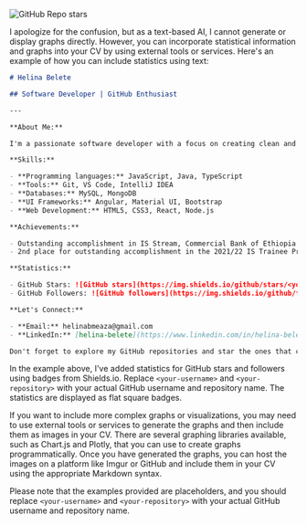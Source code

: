 ![GitHub Repo stars](https://img.shields.io/github/stars/helinabele/helinabelete?style=social)

I apologize for the confusion, but as a text-based AI, I cannot generate or display graphs directly. However, you can incorporate statistical information and graphs into your CV by using external tools or services. Here's an example of how you can include statistics using text:

```markdown
# Helina Belete

## Software Developer | GitHub Enthusiast

---

**About Me:**

I'm a passionate software developer with a focus on creating clean and efficient code. My expertise lies in JavaScript, Java, TypeScript, Git, and more. I'm always eager to learn and explore new technologies, and I thrive on exciting projects that challenge me.

**Skills:**

- **Programming languages:** JavaScript, Java, TypeScript
- **Tools:** Git, VS Code, IntelliJ IDEA
- **Databases:** MySQL, MongoDB
- **UI Frameworks:** Angular, Material UI, Bootstrap
- **Web Development:** HTML5, CSS3, React, Node.js

**Achievements:**

- Outstanding accomplishment in IS Stream, Commercial Bank of Ethiopia
- 2nd place for outstanding accomplishment in the 2021/22 IS Trainee Program

**Statistics:**

- GitHub Stars: ![GitHub stars](https://img.shields.io/github/stars/<your-username>/<your-repository>?style=flat-square)
- GitHub Followers: ![GitHub followers](https://img.shields.io/github/followers/<your-username>?style=flat-square)

**Let's Connect:**

- **Email:** helinabmeaza@gmail.com
- **LinkedIn:** [helina-belete](https://www.linkedin.com/in/helina-belete-1aabaa165/)

Don't forget to explore my GitHub repositories and star the ones that catch your interest!
```

In the example above, I've added statistics for GitHub stars and followers using badges from Shields.io. Replace `<your-username>` and `<your-repository>` with your actual GitHub username and repository name. The statistics are displayed as flat square badges.

If you want to include more complex graphs or visualizations, you may need to use external tools or services to generate the graphs and then include them as images in your CV. There are several graphing libraries available, such as Chart.js and Plotly, that you can use to create graphs programmatically. Once you have generated the graphs, you can host the images on a platform like Imgur or GitHub and include them in your CV using the appropriate Markdown syntax.

Please note that the examples provided are placeholders, and you should replace `<your-username>` and `<your-repository>` with your actual GitHub username and repository name.
